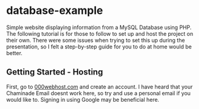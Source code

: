 # database-example
Simple website displaying information from a MySQL Database using PHP.
The following tutorial is for those to follow to set up and host the project on their own. There were some issues when trying to set this up during the presentation, so I felt a step-by-step guide for you to do at home would be better.

## Getting Started - Hosting
First, go to [000webhost.com](http://000webhost.com) and create an account. I have heard that your Chaminade Email doesnt work here, so try and use a personal email if you would like to. Signing in using Google may be beneficial here.

